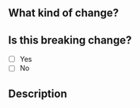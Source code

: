 ## What kind of change?
<!-- New feature, Bug-fix, Code improvement or etc. -->

## Is this breaking change?
- [ ] Yes
- [ ] No

## Description
<!-- Please describe your changed as a topic -->
